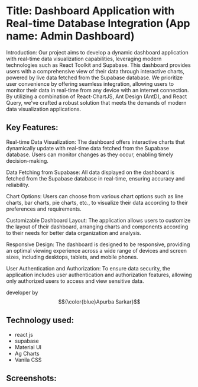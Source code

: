 # Title: Dashboard Application with Real-time Database Integration (App name: Admin Dashboard)

Introduction:
Our project aims to develop a dynamic dashboard application with real-time data visualization capabilities, leveraging modern technologies such as React Toolkit and Supabase. This dashboard provides users with a comprehensive view of their data through interactive charts, powered by live data fetched from the Supabase database. We prioritize user convenience by offering seamless integration, allowing users to monitor their data in real-time from any device with an internet connection. By utilizing a combination of React-ChartJS, Ant Design (AntD), and React Query, we've crafted a robust solution that meets the demands of modern data visualization applications.

## Key Features:

Real-time Data Visualization: The dashboard offers interactive charts that dynamically update with real-time data fetched from the Supabase database. Users can monitor changes as they occur, enabling timely decision-making.

Data Fetching from Supabase: All data displayed on the dashboard is fetched from the Supabase database in real-time, ensuring accuracy and reliability.

Chart Options: Users can choose from various chart options such as line charts, bar charts, pie charts, etc., to visualize their data according to their preferences and requirements.

Customizable Dashboard Layout: The application allows users to customize the layout of their dashboard, arranging charts and components according to their needs for better data organization and analysis.

Responsive Design: The dashboard is designed to be responsive, providing an optimal viewing experience across a wide range of devices and screen sizes, including desktops, tablets, and mobile phones.

User Authentication and Authorization: To ensure data security, the application includes user authentication and authorization features, allowing only authorized users to access and view sensitive data.

developer by  $${\color{blue}Apurba Sarkar}$$ 

## Technology used:
- react js
- supabase
- Material UI
- Ag Charts
- Vanila CSS






## Screenshots: 
